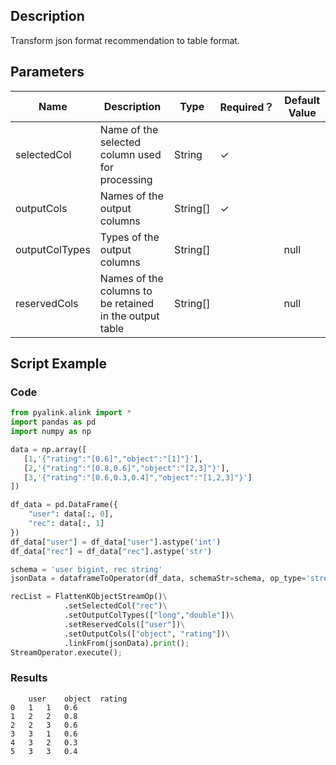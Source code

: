 ## Description
Transform json format recommendation to table format.

## Parameters
| Name | Description | Type | Required？ | Default Value |
| --- | --- | --- | --- | --- |
| selectedCol | Name of the selected column used for processing | String | ✓ |  |
| outputCols | Names of the output columns | String[] | ✓ |  |
| outputColTypes | Types of the output columns | String[] |  | null |
| reservedCols | Names of the columns to be retained in the output table | String[] |  | null |

## Script Example
### Code

```python
from pyalink.alink import *
import pandas as pd
import numpy as np

data = np.array([
   [1,'{"rating":"[0.6]","object":"[1]"}'],
   [2,'{"rating":"[0.8,0.6]","object":"[2,3]"}'],
   [3,'{"rating":"[0.6,0.3,0.4]","object":"[1,2,3]"}']
])

df_data = pd.DataFrame({
    "user": data[:, 0],
    "rec": data[:, 1]
})
df_data["user"] = df_data["user"].astype('int')
df_data["rec"] = df_data["rec"].astype('str')

schema = 'user bigint, rec string'
jsonData = dataframeToOperator(df_data, schemaStr=schema, op_type='stream')

recList = FlattenKObjectStreamOp()\
			.setSelectedCol("rec")\
			.setOutputColTypes(["long","double"])\
			.setReservedCols(["user"])\
			.setOutputCols(["object", "rating"])\
			.linkFrom(jsonData).print();
StreamOperator.execute();
```

### Results
```
	user	object	rating
0	1	1	0.6
1	2	2	0.8
2	2	3	0.6
3	3	1	0.6
4	3	2	0.3
5	3	3	0.4
```
